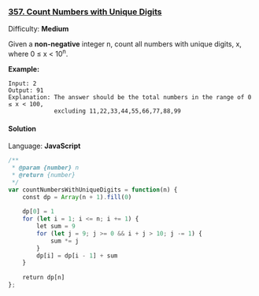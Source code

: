 ### [357\. Count Numbers with Unique Digits](https://leetcode.com/problems/count-numbers-with-unique-digits/)

Difficulty: **Medium**


Given a **non-negative** integer n, count all numbers with unique digits, x, where 0 ≤ x < 10<sup>n</sup>.


**Example:**

```
Input: 2
Output: 91 
Explanation: The answer should be the total numbers in the range of 0 ≤ x < 100, 
             excluding 11,22,33,44,55,66,77,88,99
```


#### Solution

Language: **JavaScript**

```javascript
/**
 * @param {number} n
 * @return {number}
 */
var countNumbersWithUniqueDigits = function(n) {
    const dp = Array(n + 1).fill(0)
    
    dp[0] = 1
    for (let i = 1; i <= n; i += 1) {
        let sum = 9
        for (let j = 9; j >= 0 && i + j > 10; j -= 1) {
            sum *= j
        }
        dp[i] = dp[i - 1] + sum
    }
    
    return dp[n]
};
```